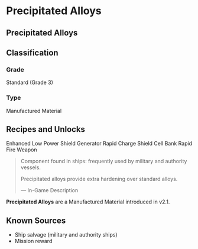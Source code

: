 # Precipitated Alloys
##  Precipitated Alloys

		

## Classification

### Grade

Standard (Grade 3)

### Type

Manufactured Material

## Recipes and Unlocks

Enhanced Low Power Shield Generator
 Rapid Charge Shield Cell Bank
 Rapid Fire Weapon

> 
> 
> Component found in ships: frequently used by military and authority vessels.
> 
> Precipitated alloys provide extra hardening over standard alloys.
> 
> 
> — In-Game Description
> 

**Precipitated Alloys** are a Manufactured Material introduced in v2.1.

## Known Sources

- Ship salvage (military and authority ships)
- Mission reward